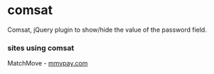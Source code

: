 comsat
======

Comsat, jQuery plugin to show/hide the value of the password field.

### sites using comsat

MatchMove - [mmvpay.com](https://sg.mmvpay.com/registration/signup)

